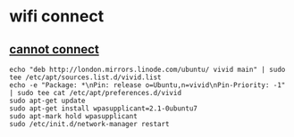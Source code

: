 # wifi connect

## [cannot connect](https://github.com/Edge51/Setting-up/new/master/Ubuntu)

```
echo "deb http://london.mirrors.linode.com/ubuntu/ vivid main" | sudo tee /etc/apt/sources.list.d/vivid.list
echo -e "Package: *\nPin: release o=Ubuntu,n=vivid\nPin-Priority: -1" | sudo tee cat /etc/apt/preferences.d/vivid
sudo apt-get update
sudo apt-get install wpasupplicant=2.1-0ubuntu7
sudo apt-mark hold wpasupplicant
sudo /etc/init.d/network-manager restart

```
